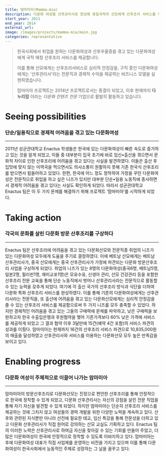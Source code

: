 ```yaml
---
title: 맘마미아(Mamma-mia)
description: 다문화 여성을 산후관리사로 양성해 동일국적의 산모에게 산후조리 서비스를 제공합니다.
start_year: 2011
end_year: 2014
external_url:
image: /images/projects/mamma-mia/main.jpg
categories: representative
---
```


> 한국사회에서 취업을 원하는 다문화여성과 산후우울증을 겪고 있는 다문화여성에게 국적 매칭
산후조리 서비스를 제공합니다.
>
>이를 통해 산모에게는 산후조리서비스로 심리적 안정감을, 구직 중인 다문화여성에게는 '산후관리사'라는 전문직과 경제적 수익을 제공하는 비즈니스 모델을 실현하였습니다.
>
>맘마미아 프로젝트는 2014년 프로젝트로서는 종결이 되었고, 이후 현재까지 **다누리맘** 이라는 *다문화 컨텐츠 전문* 기업으로 활발히 활동하고 있습니다.


# Seeing possibilities

### 단순/일용직으로 경제적 어려움을 겪고 있는 다문화여성

*****

2011년 성균관대학교 Enactus 학생들은 한국에 있는 다문화여성이 빠른 속도로 증가하고 있는 것을 알게 되었고, 이들 중 대부분이 입국 초기에 바로 임신•출산을 겪으면서 문화적 차이로 인한 산후조리에 어려움을 겪고 있다는 사실을 발견하였다. 이들은 출산 후 입맛에 맞지 않는 미역국을 먹으면서도 의사소통이 원활하지 못해 기존 한국식 산후조리를 받으면서 힘들어하고 있었다. 한편, 한국에 어느 정도 정착하여 가정을 꾸린 다문화여성은 전문직으로 취업을 하고 싶은 니즈가 있지만 대부분 단순•일용 노동직에 종사하면서 경제적 어려움을 겪고 있다는 사실도 확인하게 되었다. 따라서 성균관대학교 Enactus 팀은 이 두 가지 문제를 해결하기 위해 프로젝트 ‘맘마미아’를 시작하게 되었다.

# Taking action

### 각국의 문화를 살린 다문화 방문 산후조리를 구상하다

*****

Enactus 팀은 산후조리에 어려움을 겪고 있는 다문화산모와 전문직종 취업의 니즈가 있는 다문화여성 모두에게 도움을 주기로 결정하였다. 이에 베트남 산모에게는 베트남 산후관리사가, 중국 산모에게는 중국 산후관리사가 가정에 파견되는 다문화 방문산후조리 사업을 구상하게 되었다. 취업의 니즈가 있는 8명의 다문화여성(중국6명, 베트남5명, 일본2명, 필리핀1명, 재미교포1명)은 모유수유, 신생아 관리, 산모 건강관리 등을 포함한 산후조리 전문 교육을 통해 단순 노동직에서 벗어나 산후관리사라는 전문직으로 활동할 수 있는 능력을 갖추게 되었다.
여기에 각 출신 국가의 산후조리 방식과 식단을 더하여 다문화 특화 산후조리 서비스를 완성하였다. 이를 통해 기존의 다문화여성에게는 산후관리사라는 전문직을, 또 출산에 어려움을 겪고 있는 다문화산모에게는 심리적 안정감을 줄 수 있는 산후조리 서비스를 제공함으로써 두 가지 니즈를 모두 충족할 수 있었다.
하지만 경제적인 어려움을 겪고 있는 그들의 구매력에 문제를 파악하고, 낮은 구매력을 보완하고자 한국 수출입은행과 후원협약을 맺어 기존가격보다 60% 낮은 가격에 서비스를 제공하게 되었고 그 결과 협약 이후 3달만에 15건(예약 4건 포함)의 서비스 파견의 성과를 이뤘다. 맘마미아는 현재까지 16건의 산후조리 서비스 파견으로 10,835,000원의 매출을 달성하였고 산후관리사와 서비스를 이용하는 다문화산모 모두 높은 만족감을 보이고 있다.

# Enabling progress

### 다문화 여성이 주체적으로 이끌어 나가는 맘마미아

*****

맘마미아의 방문산후조리로 다문화산모는 진정으로 편안한 산후조리를 통해 안정적으로 한국에 정착할 수 있게 되었고, 다문화 산후관리사는 자신의 강점을 살린 전문 직업을 통해 자기 자신을 발견할 수 있게 되었다. 하지만 맘마미아는 단순히 산후조리 서비스를 제공하는 것에 그치지 않고 여성들의 경력 개발을 위한 다양한 노력을 계속하고 있다. 산후와 관련된 지식뿐만 아니라 산전에 필요한 태교, 임신 특강을 통해 전문성을 더하고 있고 다문화 산후관리사가 직접 원어로 강의하는 산모 교실도 기획하고 있다. Enactus 팀의 이러한 노력은 산후관리사로 하여금 자신을 찾아갈 수 있는 기회를 만들어 주었고, 더 많은 다문화여성이 한국에 안정적으로 정착할 수 있도록 이바지하고 있다. 맘마미아는 후에 다문화여성 대표가 직접 사업체를 운영하는 비전을 가지고 있으며 이를 통해 다문화여성이 한국사회에서 능동적인 주체로 성장하는 그 날을 꿈꾸고 있다.
